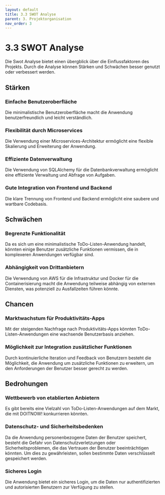 ```yaml
---
layout: default
title: 3.3 SWOT Analyse
parent: 3. Projektorganisation
nav_order: 3
---
```


# 3.3 SWOT Analyse

Die Swot Analyse bietet einen übergblick über die Einflussfaktoren des Projekts. Durch die Analyse können Stärken und Schwächen besser genutzt oder verbessert werden.

## Stärken

### Einfache Benutzeroberfläche
Die minimalistische Benutzeroberfläche macht die Anwendung benutzerfreundlich und leicht verständlich.

### Flexibilität durch Microservices
Die Verwendung einer Microservices-Architektur ermöglicht eine flexible Skalierung und Erweiterung der Anwendung.

### Effiziente Datenverwaltung
Die Verwendung von SQLAlchemy für die Datenbankverwaltung ermöglicht eine effiziente Verwaltung und Abfrage von Aufgaben.

### Gute Integration von Frontend und Backend
Die klare Trennung von Frontend und Backend ermöglicht eine saubere und wartbare Codebasis.

## Schwächen

### Begrenzte Funktionalität
Da es sich um eine minimalistische ToDo-Listen-Anwendung handelt, könnten einige Benutzer zusätzliche Funktionen vermissen, die in komplexeren Anwendungen verfügbar sind.

### Abhängigkeit von Drittanbietern
Die Verwendung von AWS für die Infrastruktur und Docker für die Containerisierung macht die Anwendung teilweise abhängig von externen Diensten, was potenziell zu Ausfallzeiten führen könnte.

## Chancen

### Marktwachstum für Produktivitäts-Apps
Mit der steigenden Nachfrage nach Produktivitäts-Apps könnten ToDo-Listen-Anwendungen eine wachsende Benutzerbasis anziehen.

### Möglichkeit zur Integration zusätzlicher Funktionen
Durch kontinuierliche Iteration und Feedback von Benutzern besteht die Möglichkeit, die Anwendung um zusätzliche Funktionen zu erweitern, um den Anforderungen der Benutzer besser gerecht zu werden.

## Bedrohungen

### Wettbewerb von etablierten Anbietern
Es gibt bereits eine Vielzahl von ToDo-Listen-Anwendungen auf dem Markt, die mit DOITNOW! konkurrieren könnten.

### Datenschutz- und Sicherheitsbedenken
Da die Anwendung personenbezogene Daten der Benutzer speichert, besteht die Gefahr von Datenschutzverletzungen oder Sicherheitsproblemen, die das Vertrauen der Benutzer beeinträchtigen könnten. Um dies zu gewährleisten, sollen bestimmte Daten verschlüsselt gespeichert werden.

### Sicheres Login
Die Anwendung bietet ein sicheres Login, um die Daten nur authentifizierten und autorisierten Benutzern zur Verfügung zu stellen.
